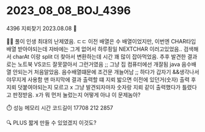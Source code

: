 # 2023_08_08_BOJ_4396

4396 지뢰찾기 2023.08.08 📆

👩‍🏫 풀이
 인생 최대의 난제였음. ㄷㄷ 이전 배열은 수 배열이었지만, 이번엔 CHAR타입 배열 받아야되는데 자바에는 그게 없어서 하루죙일 NEXTCHAR 이러고있었음.. 검색해서 charAt 이랑
 split 더 찾아서 변환하는데 시간 꽤 많이 잡아먹었음. 추후 발견한 결과로는 노트북 VS코드 잘못깔아서 그런거였음 ;; 그냥 집 컴퓨터에선 개잘됨
 java 음수배열 안되는거 처음알았음. 음수배열떄문에 조건문 개늘어남 ;; 하다가 갑자기 &&생각나서 야무지게 사용함
 맨 마지막에 결과 출력할 떄 지뢰 밟으면 이전에 있던거(숫자) 출력 후 지뢰 덧붙여야되는지 모르고 x 그냥 발견되자마자 숫자랑 지뢰 같이 출력했다가 틀렸다고 판정받음.
 x가 뭐 먼저 눌렀는지 어떻게 아냐 이 문제놈아?

⏱️ 성능 메모리 시간 코드길이
        17708  212	2857

🔍 PLUS
         짧게 만들 수 있었겠지 이것도?